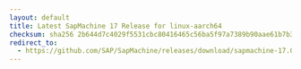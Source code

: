 ```yaml
---
layout: default
title: Latest SapMachine 17 Release for linux-aarch64
checksum: sha256 2b644d7c4029f5531cbc80416465c56ba5f97a7389b90aae61b7b3d76df47c7a
redirect_to:
  - https://github.com/SAP/SapMachine/releases/download/sapmachine-17.0.14/sapmachine-jdk-17.0.14_linux-aarch64_bin.tar.gz
---
```

